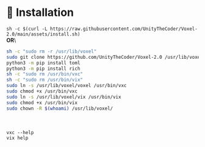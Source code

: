 # 🔻 Installation

`sh -c $(curl -L https://raw.githubusercontent.com/UnityTheCoder/Voxel-2.0/main/assets/install.sh)`\
**OR**\


```bash
sh -c "sudo rm -r /usr/lib/voxel"
sudo git clone https://github.com/UnityTheCoder/Voxel-2.0 /usr/lib/voxel
python3 -m pip install toml
python3 -m pip install rich
sh -c "sudo rm /usr/bin/vxc"
sh -c "sudo rm /usr/bin/vix"
sudo ln -s /usr/lib/voxel/voxel /usr/bin/vxc
sudo chmod +x /usr/bin/vxc
sudo ln -s /usr/lib/voxel/vix /usr/bin/vix
sudo chmod +x /usr/bin/vix
sudo chown -R $(whoami) /usr/lib/voxel/
```

\
\
`vxc --help`\
`vix help`
